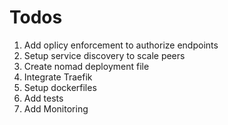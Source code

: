 # Todos

1. Add oplicy enforcement to authorize endpoints
2. Setup service discovery to scale peers
3. Create nomad deployment file
4. Integrate Traefik
5. Setup dockerfiles
6. Add tests
7. Add Monitoring